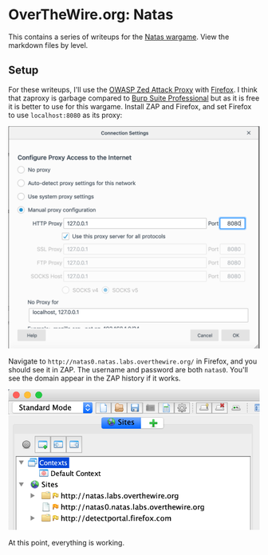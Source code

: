 # OverTheWire.org: Natas

This contains a series of writeups for the [Natas wargame](http://overthewire.org/wargames/natas/natas0.html). View the markdown files by level.

## Setup

For these writeups, I'll use the [OWASP Zed Attack Proxy](https://www.owasp.org/index.php/OWASP_Zed_Attack_Proxy_Project) with [Firefox](https://getfirefox.com/). I think that zaproxy is garbage compared to [Burp Suite Professional](https://portswigger.net/burp/) but as it is free it is better to use for this wargame. Install ZAP and Firefox, and set Firefox to use `localhost:8080` as its proxy:

![ZAP Config](images/firefox-proxy-config.png)

Navigate to `http://natas0.natas.labs.overthewire.org/` in Firefox, and you should see it in ZAP. The username
and password are both `natas0`. You'll see the domain appear in the ZAP history if it works.

![ZAP working](images/zap-natas0.png)

At this point, everything is working.